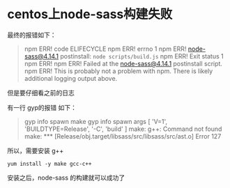 # centos上node-sass构建失败

最终的报错如下：

> npm ERR! code ELIFECYCLE
> npm ERR! errno 1
> npm ERR! node-sass@4.14.1 postinstall: `node scripts/build.js`
> npm ERR! Exit status 1
> npm ERR! 
> npm ERR! Failed at the node-sass@4.14.1 postinstall script.
> npm ERR! This is probably not a problem with npm. There is likely additional logging output above.

但是要仔细看之前的日志

有一行 gyp的报错 如下：

>gyp info spawn make
>gyp info spawn args [ 'V=1', 'BUILDTYPE=Release', '-C', 'build' ]
>make: g++: Command not found
>make: *** [Release/obj.target/libsass/src/libsass/src/ast.o] Error 127

所以，需要安装 g++

```
yum install -y make gcc-c++
```

安装之后，node-sass 的构建就可以成功了

